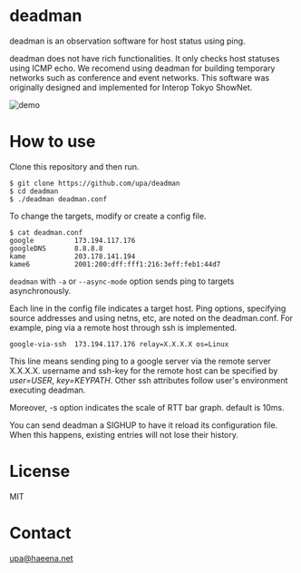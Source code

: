 deadman
=======

deadman is an observation software for host status using ping.

deadman does not have rich functionalities. It only checks host
statuses using ICMP echo. We recomend using deadman for building
temporary networks such as conference and event networks. This
software was originally designed and implemented for Interop Tokyo
ShowNet.


![demo](https://github.com/upa/deadman/raw/master/img/deadman-demo.gif)

How to use
==========

Clone this repository and then run.

	$ git clone https://github.com/upa/deadman
	$ cd deadman
	$ ./deadman deadman.conf


To change the targets, modify or create a config file.

	$ cat deadman.conf
	google          173.194.117.176
	googleDNS       8.8.8.8
	kame            203.178.141.194
	kame6           2001:200:dff:fff1:216:3eff:feb1:44d7

`deadman` with `-a` or `--async-mode` option sends ping to targets
asynchronously.

Each line in the config file indicates a target host. Ping options,
specifying source addresses and using netns, etc, are noted on the
deadman.conf. For example, ping via a remote host through ssh is
implemented.

	google-via-ssh  173.194.117.176 relay=X.X.X.X os=Linux

This line means sending ping to a google server via the remote server
X.X.X.X. username and ssh-key for the remote host can be specified by
_user=USER_, _key=KEYPATH_. Other ssh attributes follow user's
environment executing deadman.

Moreover, -s option indicates the scale of RTT bar graph. default is 10ms.

You can send deadman a SIGHUP to have it reload its configuration file.
When this happens, existing entries will not lose their history.


License
=======

MIT


Contact
=======

upa@haeena.net
